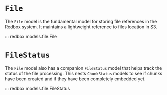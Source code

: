 # `File`

The `File` model is the fundamental model for storing file references in the Redbox system. It maintains a lightweight reference to files location in S3.


::: redbox.models.file.File

# `FileStatus`

The `File` model also has a companion `FileStatus` model that helps track the status of the file processing. This nests `ChunkStatus` models to see if chunks have been created and if they have been completely embedded yet.

::: redbox.models.file.FileStatus